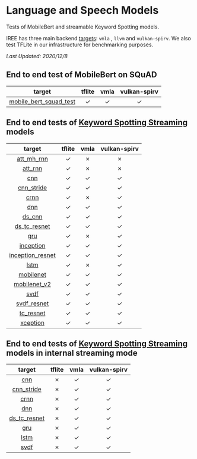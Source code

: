 # Language and Speech Models

Tests of MobileBert and streamable Keyword Spotting models.

IREE has three main backend
[targets](https://github.com/google/iree/tree/main/iree/compiler/Dialect/HAL/Target):
`vmla` , `llvm` and `vulkan-spirv`. We also test TFLite in our infrastructure
for benchmarking purposes.

*Last Updated: 2020/12/8*

## End to end test of MobileBert on SQuAD

|                                                          target                                                          |                    tflite                    |                     vmla                     |                 vulkan-spirv                 |
|:------------------------------------------------------------------------------------------------------------------------:|:--------------------------------------------:|:--------------------------------------------:|:--------------------------------------------:|
| [mobile_bert_squad_test](https://github.com/google/iree/tree/main/integrations/tensorflow/e2e/mobile_bert_squad_test.py) | <span class="success-table-element">✓</span> | <span class="success-table-element">✓</span> | <span class="success-table-element">✓</span> |

## End to end tests of [Keyword Spotting Streaming](https://github.com/google-research/google-research/tree/master/kws_streaming) models

|                                                               target                                                              |                    tflite                    |                     vmla                     |                 vulkan-spirv                 |
|:---------------------------------------------------------------------------------------------------------------------------------:|:--------------------------------------------:|:--------------------------------------------:|:--------------------------------------------:|
|    [att_mh_rnn](https://github.com/google/iree/tree/main/integrations/tensorflow/e2e/keras/keyword_spotting_streaming_test.py)    | <span class="success-table-element">✓</span> | <span class="failure-table-element">✗</span> | <span class="failure-table-element">✗</span> |
|      [att_rnn](https://github.com/google/iree/tree/main/integrations/tensorflow/e2e/keras/keyword_spotting_streaming_test.py)     | <span class="success-table-element">✓</span> | <span class="failure-table-element">✗</span> | <span class="failure-table-element">✗</span> |
|        [cnn](https://github.com/google/iree/tree/main/integrations/tensorflow/e2e/keras/keyword_spotting_streaming_test.py)       | <span class="success-table-element">✓</span> | <span class="success-table-element">✓</span> | <span class="success-table-element">✓</span> |
|    [cnn_stride](https://github.com/google/iree/tree/main/integrations/tensorflow/e2e/keras/keyword_spotting_streaming_test.py)    | <span class="success-table-element">✓</span> | <span class="success-table-element">✓</span> | <span class="success-table-element">✓</span> |
|       [crnn](https://github.com/google/iree/tree/main/integrations/tensorflow/e2e/keras/keyword_spotting_streaming_test.py)       | <span class="success-table-element">✓</span> | <span class="failure-table-element">✗</span> | <span class="success-table-element">✓</span> |
|        [dnn](https://github.com/google/iree/tree/main/integrations/tensorflow/e2e/keras/keyword_spotting_streaming_test.py)       | <span class="success-table-element">✓</span> | <span class="success-table-element">✓</span> | <span class="success-table-element">✓</span> |
|      [ds_cnn](https://github.com/google/iree/tree/main/integrations/tensorflow/e2e/keras/keyword_spotting_streaming_test.py)      | <span class="success-table-element">✓</span> | <span class="success-table-element">✓</span> | <span class="success-table-element">✓</span> |
|   [ds_tc_resnet](https://github.com/google/iree/tree/main/integrations/tensorflow/e2e/keras/keyword_spotting_streaming_test.py)   | <span class="success-table-element">✓</span> | <span class="success-table-element">✓</span> | <span class="success-table-element">✓</span> |
|        [gru](https://github.com/google/iree/tree/main/integrations/tensorflow/e2e/keras/keyword_spotting_streaming_test.py)       | <span class="success-table-element">✓</span> | <span class="failure-table-element">✗</span> | <span class="success-table-element">✓</span> |
|     [inception](https://github.com/google/iree/tree/main/integrations/tensorflow/e2e/keras/keyword_spotting_streaming_test.py)    | <span class="success-table-element">✓</span> | <span class="success-table-element">✓</span> | <span class="success-table-element">✓</span> |
| [inception_resnet](https://github.com/google/iree/tree/main/integrations/tensorflow/e2e/keras/keyword_spotting_streaming_test.py) | <span class="success-table-element">✓</span> | <span class="success-table-element">✓</span> | <span class="success-table-element">✓</span> |
|       [lstm](https://github.com/google/iree/tree/main/integrations/tensorflow/e2e/keras/keyword_spotting_streaming_test.py)       | <span class="success-table-element">✓</span> | <span class="failure-table-element">✗</span> | <span class="success-table-element">✓</span> |
|     [mobilenet](https://github.com/google/iree/tree/main/integrations/tensorflow/e2e/keras/keyword_spotting_streaming_test.py)    | <span class="success-table-element">✓</span> | <span class="success-table-element">✓</span> | <span class="success-table-element">✓</span> |
|   [mobilenet_v2](https://github.com/google/iree/tree/main/integrations/tensorflow/e2e/keras/keyword_spotting_streaming_test.py)   | <span class="success-table-element">✓</span> | <span class="success-table-element">✓</span> | <span class="success-table-element">✓</span> |
|       [svdf](https://github.com/google/iree/tree/main/integrations/tensorflow/e2e/keras/keyword_spotting_streaming_test.py)       | <span class="success-table-element">✓</span> | <span class="success-table-element">✓</span> | <span class="success-table-element">✓</span> |
|    [svdf_resnet](https://github.com/google/iree/tree/main/integrations/tensorflow/e2e/keras/keyword_spotting_streaming_test.py)   | <span class="success-table-element">✓</span> | <span class="success-table-element">✓</span> | <span class="success-table-element">✓</span> |
|     [tc_resnet](https://github.com/google/iree/tree/main/integrations/tensorflow/e2e/keras/keyword_spotting_streaming_test.py)    | <span class="success-table-element">✓</span> | <span class="success-table-element">✓</span> | <span class="success-table-element">✓</span> |
|     [xception](https://github.com/google/iree/tree/main/integrations/tensorflow/e2e/keras/keyword_spotting_streaming_test.py)     | <span class="success-table-element">✓</span> | <span class="success-table-element">✓</span> | <span class="success-table-element">✓</span> |

## End to end tests of [Keyword Spotting Streaming](https://github.com/google-research/google-research/tree/master/kws_streaming) models in internal streaming mode

|                                                             target                                                            |                    tflite                    |                     vmla                     |                 vulkan-spirv                 |
|:-----------------------------------------------------------------------------------------------------------------------------:|:--------------------------------------------:|:--------------------------------------------:|:--------------------------------------------:|
|      [cnn](https://github.com/google/iree/tree/main/integrations/tensorflow/e2e/keras/keyword_spotting_streaming_test.py)     | <span class="failure-table-element">✗</span> | <span class="success-table-element">✓</span> | <span class="success-table-element">✓</span> |
|  [cnn_stride](https://github.com/google/iree/tree/main/integrations/tensorflow/e2e/keras/keyword_spotting_streaming_test.py)  | <span class="failure-table-element">✗</span> | <span class="success-table-element">✓</span> | <span class="success-table-element">✓</span> |
|     [crnn](https://github.com/google/iree/tree/main/integrations/tensorflow/e2e/keras/keyword_spotting_streaming_test.py)     | <span class="failure-table-element">✗</span> | <span class="success-table-element">✓</span> | <span class="success-table-element">✓</span> |
|      [dnn](https://github.com/google/iree/tree/main/integrations/tensorflow/e2e/keras/keyword_spotting_streaming_test.py)     | <span class="failure-table-element">✗</span> | <span class="success-table-element">✓</span> | <span class="success-table-element">✓</span> |
| [ds_tc_resnet](https://github.com/google/iree/tree/main/integrations/tensorflow/e2e/keras/keyword_spotting_streaming_test.py) | <span class="failure-table-element">✗</span> | <span class="success-table-element">✓</span> | <span class="success-table-element">✓</span> |
|      [gru](https://github.com/google/iree/tree/main/integrations/tensorflow/e2e/keras/keyword_spotting_streaming_test.py)     | <span class="failure-table-element">✗</span> | <span class="success-table-element">✓</span> | <span class="success-table-element">✓</span> |
|     [lstm](https://github.com/google/iree/tree/main/integrations/tensorflow/e2e/keras/keyword_spotting_streaming_test.py)     | <span class="failure-table-element">✗</span> | <span class="success-table-element">✓</span> | <span class="success-table-element">✓</span> |
|     [svdf](https://github.com/google/iree/tree/main/integrations/tensorflow/e2e/keras/keyword_spotting_streaming_test.py)     | <span class="failure-table-element">✗</span> | <span class="success-table-element">✓</span> | <span class="success-table-element">✓</span> |
